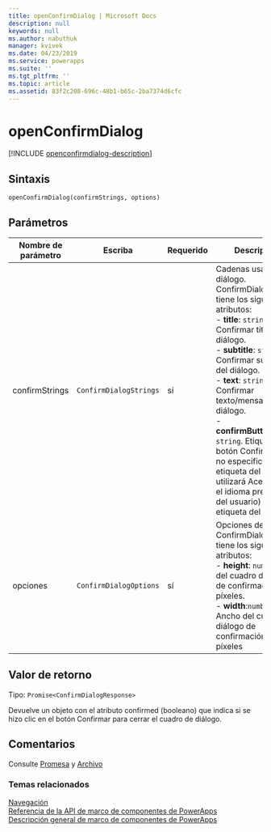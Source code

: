 ```yaml
---
title: openConfirmDialog | Microsoft Docs
description: null
keywords: null
ms.author: nabuthuk
manager: kvivek
ms.date: 04/23/2019
ms.service: powerapps
ms.suite: ''
ms.tgt_pltfrm: ''
ms.topic: article
ms.assetid: 83f2c208-696c-48b1-b65c-2ba7374d6cfc
---
```


# <a name="openconfirmdialog"></a>openConfirmDialog

[!INCLUDE [openconfirmdialog-description](includes/openconfirmdialog-description.md)]

## <a name="syntax"></a>Sintaxis

`openConfirmDialog(confirmStrings, options)`

## <a name="parameters"></a>Parámetros

| Nombre de parámetro|Escriba|Requerido|Descripción|
| ------------- |----|--------|-----------|
|confirmStrings|`ConfirmDialogStrings`|sí|Cadenas usadas en el diálogo. ConfirmDialogStrings tiene los siguientes atributos:<br/>- **title**: `string`. Confirmar título del diálogo. <br/>- **subtitle**: `string`. Confirmar subtítulo del diálogo.<br/>- **text**: `string`. Confirmar texto/mensaje del diálogo.<br/>- **confirmButtonLabel**: `string`. Etiqueta del botón Confirmar. Si no especifica la etiqueta del botón, se utilizará Aceptar (en el idioma preferido del usuario) como etiqueta del botón.|
|opciones|`ConfirmDialogOptions`|sí|Opciones del diálogo. ConfirmDialogOptions tiene los siguientes atributos:<br/>- **height**: `number`. Alto del cuadro de diálogo de confirmación, en píxeles. <br/>- **width**:`number`. Ancho del cuadro de diálogo de confirmación, en píxeles|

## <a name="return-value"></a>Valor de retorno

Tipo: `Promise<ConfirmDialogResponse>`

Devuelve un objeto con el atributo confirmed (booleano) que indica si se hizo clic en el botón Confirmar para cerrar el cuadro de diálogo.

## <a name="remarks"></a>Comentarios

Consulte [Promesa](https://developer.mozilla.org/docs/Web/JavaScript/Reference/Global_Objects/Promise) y [Archivo](https://developer.mozilla.org/docs/Web/API/File)


### <a name="related-topics"></a>Temas relacionados

[Navegación](../navigation.md)<br/>
[Referencia de la API de marco de componentes de PowerApps](../../reference/index.md)<br/>
[Descripción general de marco de componentes de PowerApps](../../overview.md)
